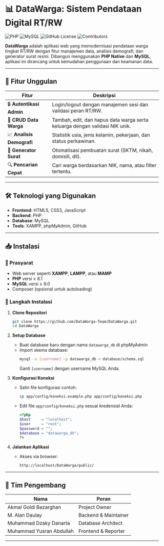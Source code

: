 
# 📊 DataWarga: Sistem Pendataan Digital RT/RW

![PHP](https://img.shields.io/badge/PHP-8.1%2B-777BB4?logo=php&logoColor=white)
![MySQL](https://img.shields.io/badge/MySQL-8.0%2B-4479A1?logo=mysql&logoColor=white)
![GitHub License](https://img.shields.io/badge/License-MIT-blue?logo=github)
![Contributors](https://img.shields.io/badge/Contributors-4-2ea44f)

**DataWarga** adalah aplikasi web yang memodernisasi pendataan warga tingkat RT/RW dengan fitur manajemen data, analisis demografi, dan generator surat resmi. Dibangun menggunakan **PHP Native** dan **MySQL**, aplikasi ini dirancang untuk kemudahan penggunaan dan keamanan data.

---

## 🚀 Fitur Unggulan

| Fitur                    | Deskripsi                                                                 |
|--------------------------|---------------------------------------------------------------------------|
| 🔒 **Autentikasi Admin** | Login/logout dengan manajemen sesi dan validasi peran RT/RW.              |
| 📝 **CRUD Data Warga**   | Tambah, edit, dan hapus data warga serta keluarga dengan validasi NIK unik.|
| 📈 **Analisis Demografi**| Statistik usia, jenis kelamin, pekerjaan, dan status perkawinan.          |
| 📄 **Generator Surat**   | Otomatisasi pembuatan surat (SKTM, nikah, domisili, dll).                 |
| 🔍 **Pencarian Cepat**   | Cari warga berdasarkan NIK, nama, atau filter tertentu.                   |

---

## 🛠️ Teknologi yang Digunakan

- **Frontend**: HTML5, CSS3, JavaScript  
- **Backend**: PHP  
- **Database**: MySQL  
- **Tools**: XAMPP, phpMyAdmin, GitHub  

---

## 📥 Instalasi

### 🔧 Prasyarat

- Web server seperti **XAMPP**, **LAMPP**, atau **MAMP**
- **PHP** versi ≥ 8.1
- **MySQL** versi ≥ 8.0
- Composer (opsional untuk autoloading)

### 🚀 Langkah Instalasi

1. **Clone Repositori**
   ```bash
   git clone https://github.com/DataWarga-Team/DataWarga.git
   cd DataWarga
   ```

2. **Setup Database**
   - Buat database baru dengan nama `datawarga_db` di phpMyAdmin
   - Import skema database:
     ```bash
     mysql -u [username] -p datawarga_db < database/schema.sql
     ```
     Ganti `[username]` dengan username MySQL Anda.

3. **Konfigurasi Koneksi**
   - Salin file konfigurasi contoh:
     ```bash
     cp app/config/koneksi.example.php app/config/koneksi.php
     ```
   - Edit file `app/config/koneksi.php` sesuai kredensial Anda:
     ```php
     <?php
     $host     = "localhost";
     $user     = "root";
     $password = "";
     $database = "datawarga_db";
     ?>
     ```

4. **Jalankan Aplikasi**
   - Akses via browser:
     ```
     http://localhost/DataWarga/public/
     ```

---

## 👥 Tim Pengembang

| Nama                     | Peran                | 
|--------------------------|----------------------|
| Akmal Goldi Bazarghan    | Project Owner        | 
| M. Alan Daulay           | Backend & Maintainer | 
| Muhammad Dzaky Danarta   | Database Architect   | 
| Muhammad Yusran Abdullah | Frontend & Reporter  |

---

